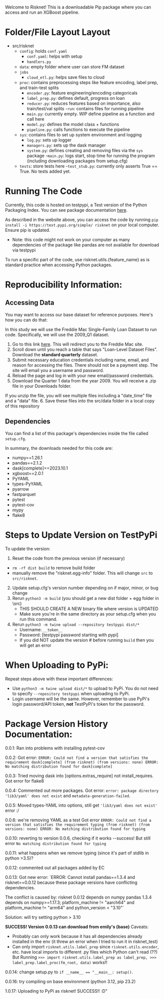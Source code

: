 Welcome to Risknet! This is a downloadable Pip package where you can access and run an XGBoost pipeline.

# Folder/File Layout Layout
- src/risknet
   - `config`: holds `conf.yaml`
      - `conf.yaml`: helps with setup
      - `handlers.py`
   - `data`: empty folder where user can store FM dataset
   - `jobs`
      - `cloud_etl.py`: helps save files to cloud
   - `proc`: contains preprocessing steps like feature encoding, label prep, and train-test splits
      - `encoder.py`: feature engineering/encoding categoricals
      - `label_prep.py`: defines default, progress on loan
      - `reducer.py`: reduces features based on importance, also train/test/val splits
   -`run`: contains files for running pipeline
      - `main.py`: currently empty. WIP define pipeline as a function and call here
      - `model.py`: defines the model class + functions
      - `pipeline.py`: calls functions to execute the pipeline
   - `sys`: contains files to set up system environment and logging
      - `log.py`: sets up logger
      - `managers.py`: sets up the dask manager
      - `system.py`: defines creating and removing files via the `sys` package
   -`main.py`: logs start, stop time for running the program (including downloading packages from setup.cfg)
   - `tests`: store tests here
      -`test_stub.py`: currently only asserts True == True. No tests added yet.

# Running The Code
Currently, this code is hosted on testpypi, a Test version of the Python Packaging Index. You can see package documentation [here](https://test.pypi.org/project/risknet/).

As described in the website above, you can access the code by running `pip install -i https://test.pypi.org/simple/ risknet` on your local computer. Ensure pip is updated.
- Note: this code might not work on your computer as many dependencies of the package like pandas are not available for download via testpypi

To run a specific part of the code, use risknet.utils.{feature_name} as is standard practice when accessing Python packages.

# Reproducibility Information:
## Accessing Data
You may want to access our base dataset for reference purposes. Here's how you can do that:

In this study we will use the Freddie Mac Single-Family Loan Dataset to run code. Specifically, we will use the 2009_Q1 dataset.
1. Go to this link [here](https://www.freddiemac.com/research/datasets/sf-loanlevel-dataset). This will redirect you to the Freddie Mac site.
2. Scroll down until you reach a table that says "Loan-Level Dataset Files". Download the **standard quarterly** dataset.
3. Submit necessary education credentials including name, email, and reason for accessing the files. There should not be a payment step. The site will email you a username and password.
4. Reload the page and log in with your new email/password credentials.
5. Download the Quarter 1 data from the year 2009. You will receive a .zip file in your Downloads folder. 

If you unzip the file, you will see multiple files including a "date_time" file and a "data" file.
6. Save these files into the src/data folder in a local copy of this repository

## Dependencies
You can find a list of this package's dependencies inside the file called `setup.cfg`.

In summary, the downloads needed for this code are:
- numpy==1.26.1
- pandas==2.1.2
- dask[complete]==2023.10.1
- xgboost==2.0.1
- PyYAML
- types-PyYAML
- pyarrow
- fastparquet
- pytest
- pytest-cov
- mypy
- flake8

# Steps to Update Version on TestPyPi
To update the version:
1. Reset the code from the previous version (if necessary)
- `rm -rf dist build` to remove build folder
- manually remove the "risknet.egg-info" folder. This will change `src` to `src/risknet`.
2. Update setup.cfg's version number depending on if major, minor, or bug change
3. Rerun `python3 -m build` (you should get a new dist folder + egg folder in \src)
   - THIS SHOULD CREATE A NEW binary file where version is UPDATED
   - Make sure you're in the same directory as your setup.cfg when you run this command.
4. Rerun `python3 -m twine upload --repository testpypi dist/*`
   - Username: `__token__`
   - Password: [testpypi password starting with pypi]
   - If you did NOT update the version # before running `build` then you will get an error

# When Uploading to PyPi:
Repeat steps above with these important differences:
- Use `python3 -m twine upload dist/*` to upload to PyPi. You do not need to specify `--repository testpypi` when uploading to PyPi.
- Login username will be the same. However, remember to use PyPi's login password/API token, **not** TestPyPi's token for the password.

# Package Version History Documentation:
0.0.1: Ran into problems with installing pytest-cov

0.0.2: Got error:
`ERROR: Could not find a version that satisfies the requirement dask[complete] (from risknet) (from versions: none) ERROR: No matching distribution found for dask[complete]`

0.0.3: Tried moving dask into [options.extras_require] not install_requires. Got error for flake8

0.0.4: Commented out more packages.
Got error: `error: package directory 'lib3/yaml' does not exist` and `metadata-generation-failed`.

0.0.5: Moved types-YAML into options, still get `'lib3/yaml does not exist'` error :/

0.0.6: we're removing YAML as a test
Got error `ERROR: Could not find a version that satisfies the requirement typing (from risknet) (from versions: none) ERROR: No matching distribution found for typing`

0.0.10: reverting to version 0.0.6, checking if it works --success! But still error `No matching distribution found for typing`

0.0.11: what happens when we remove typing (since it's part of stdlib in python >3.5)?

0.0.12: commented out all packages added by EC

0.0.13: Got new error:
`ERROR: Cannot install pandas==1.3.4 and risknet==0.0.12 because these package versions have conflicting dependencies.

The conflict is caused by:
    risknet 0.0.12 depends on numpy
    pandas 1.3.4 depends on numpy>=1.17.3; platform_machine != "aarch64" and platform_machine != "arm64" and python_version < "3.10"`

Solution: will try setting python > 3.10

**SUCCESS! Version 0.0.13 can download from emily's (base)**
Caveats:
- Probably can only work because it has all dependencies already installed in the env (it threw an error when I tried to run it in risknet_test)
- Can only import `risknet.utils.label_prep` since `risknet.utils.encoder`, etc. have local imports to different .py files which Python can't read (??)
But Running `>>> import risknet.utils.label_prep as label_prep, >>> label_prep.label_proc(fm_root, data)` works!!

0.0.14: change setup.py to `if __name__ == "__main__: setup()`.

0.0.16: try compiling on base environment (python 3.12, pip 23.2)

1.0.17: Uploading to PyPi as risknet! SUCCESS!! :D"
